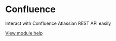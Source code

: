 # Confluence

Interact with Confluence Atlassian REST API easily

[View module help](itfranck/repo/blob/main/README.md)